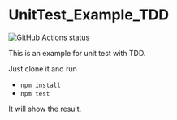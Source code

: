 # UnitTest_Example_TDD

![GitHub Actions status](https://github.com/Archcodereso/UnitTest_Example_TDD/workflows/Node%20CI/badge.svg)

This is an example for unit test with TDD.

Just clone it and run

- `npm install`
- `npm test`

It will show the result.
